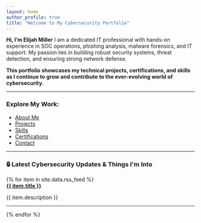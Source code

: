 ```yaml
---
layout: home
author_profile: true
title: "Welcome to My Cybersecurity Portfolio"
---
```


**Hi, I’m Elijah Miller** I am a dedicated IT professional with hands-on experience in SOC operations, phishing analysis, malware forensics, and IT support. My passion lies in building robust security systems, threat detection, and ensuring strong network defense. 

**This portfolio showcases my technical projects, certifications, and skills as I continue to grow and contribute to the ever-evolving world of cybersecurity.**

---

### Explore My Work:
- [About Me](about)
- [Projects](projects)
- [Skills](skills)
- [Certifications](certifications)
- [Contact](contact)

---

### 🔒 Latest Cybersecurity Updates & Things I'm Into 
<div id="rss-feed">
  {% for item in site.data.rss_feed %}
    <div>
      <strong><a href="{{ item.url }}">{{ item.title }}</a></strong>
      <p>{{ item.description }}</p>
    </div>
    <hr>
  {% endfor %}
</div>
